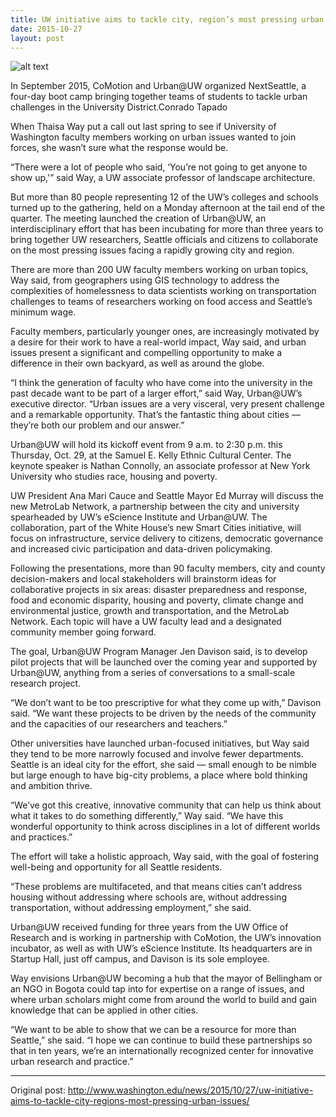 ```yaml
---
title: UW initiative aims to tackle city, region’s most pressing urban issues
date: 2015-10-27
layout: post
---
```

![alt text](http://www.washington.edu/news/files/2015/10/NextSeattle-750x500.jpg "Next Seattle Students") 

In September 2015, CoMotion and Urban@UW organized NextSeattle, a four-day boot camp bringing together teams of students to tackle urban challenges in the University District.Conrado Tapado

When Thaisa Way put a call out last spring to see if University of Washington faculty members working on urban issues wanted to join forces, she wasn’t sure what the response would be.

“There were a lot of people who said, ‘You’re not going to get anyone to show up,'” said Way, a UW associate professor of landscape architecture.

But more than 80 people representing 12 of the UW’s colleges and schools turned up to the gathering, held on a Monday afternoon at the tail end of the quarter. The meeting launched the creation of Urban@UW, an interdisciplinary effort that has been incubating for more than three years to bring together UW researchers, Seattle officials and citizens to collaborate on the most pressing issues facing a rapidly growing city and region.

There are more than 200 UW faculty members working on urban topics, Way said, from geographers using GIS technology to address the complexities of homelessness to data scientists working on transportation challenges to teams of researchers working on food access and Seattle’s minimum wage.

Faculty members, particularly younger ones, are increasingly motivated by a desire for their work to have a real-world impact, Way said, and urban issues present a significant and compelling opportunity to make a difference in their own backyard, as well as around the globe.

“I think the generation of faculty who have come into the university in the past decade want to be part of a larger effort,” said Way, Urban@UW’s executive director. “Urban issues are a very visceral, very present challenge and a remarkable opportunity. That’s the fantastic thing about cities — they’re both our problem and our answer.”

Urban@UW will hold its kickoff event from 9 a.m. to 2:30 p.m. this Thursday, Oct. 29, at the Samuel E. Kelly Ethnic Cultural Center. The keynote speaker is Nathan Connolly, an associate professor at New York University who studies race, housing and poverty.

UW President Ana Mari Cauce and Seattle Mayor Ed Murray will discuss the new MetroLab Network, a partnership between the city and university spearheaded by UW’s eScience Institute and Urban@UW. The collaboration, part of the White House’s new Smart Cities initiative, will focus on infrastructure, service delivery to citizens, democratic governance and increased civic participation and data-driven policymaking.

Following the presentations, more than 90 faculty members, city and county decision-makers and local stakeholders will brainstorm ideas for collaborative projects in six areas: disaster preparedness and response, food and economic disparity, housing and poverty, climate change and environmental justice, growth and transportation, and the MetroLab Network. Each topic will have a UW faculty lead and a designated community member going forward.

The goal, Urban@UW Program Manager Jen Davison said, is to develop pilot projects that will be launched over the coming year and supported by Urban@UW, anything from a series of conversations to a small-scale research project.

“We don’t want to be too prescriptive for what they come up with,” Davison said. “We want these projects to be driven by the needs of the community and the capacities of our researchers and teachers.”

Other universities have launched urban-focused initiatives, but Way said they tend to be more narrowly focused and involve fewer departments. Seattle is an ideal city for the effort, she said — small enough to be nimble but large enough to have big-city problems, a place where bold thinking and ambition thrive.

“We’ve got this creative, innovative community that can help us think about what it takes to do something differently,” Way said. “We have this wonderful opportunity to think across disciplines in a lot of different worlds and practices.”

The effort will take a holistic approach, Way said, with the goal of fostering well-being and opportunity for all Seattle residents.

“These problems are multifaceted, and that means cities can’t address housing without addressing where schools are, without addressing transportation, without addressing employment,” she said.

Urban@UW received funding for three years from the UW Office of Research and is working in partnership with CoMotion, the UW’s innovation incubator, as well as with UW’s eScience Institute. Its headquarters are in Startup Hall, just off campus, and Davison is its sole employee.

Way envisions Urban@UW becoming a hub that the mayor of Bellingham or an NGO in Bogota could tap into for expertise on a range of issues, and where urban scholars might come from around the world to build and gain knowledge that can be applied in other cities.

“We want to be able to show that we can be a resource for more than Seattle,” she said. “I hope we can continue to build these partnerships so that in ten years, we’re an internationally recognized center for innovative urban research and practice.”
****
Original post: <http://www.washington.edu/news/2015/10/27/uw-initiative-aims-to-tackle-city-regions-most-pressing-urban-issues/>
